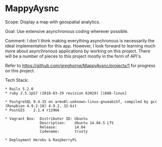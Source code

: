 # MappyAysnc

Scope:  Display a map with geospatial analytics.

Goal:   Use extensive asynchronous coding wherever possible.

Comment: I don't think making everything asynchronous is necessarily the ideal implementation for this app.  However, I look forward to learning much more about asynchronous applications by working on this project.  There will be a number of pieces to this project mostly in the form of API's. 

Refer to https://github.com/greghorne/MappyAysnc/projects/1 for progress on this project.


Tech Stack:

    * Rails 5.2.0
    * ruby 2.5.1p57 (2018-03-29 revision 63029) [i686-linux]

    * PostgreSQL 9.4.15 on armv8l-unknown-linux-gnueabihf, compiled by gcc (Raspbian 4.9.2-10) 4.9.2, 32-bit
    * PostGIS    2.1.4 r12966

    * Vagrant Box:  Distributor ID: Ubuntu
                    Description:	Ubuntu 14.04.5 LTS
                    Release:        14.04
                    Codename:       trusty

    * Deployment Heroku & RaspberryPi

